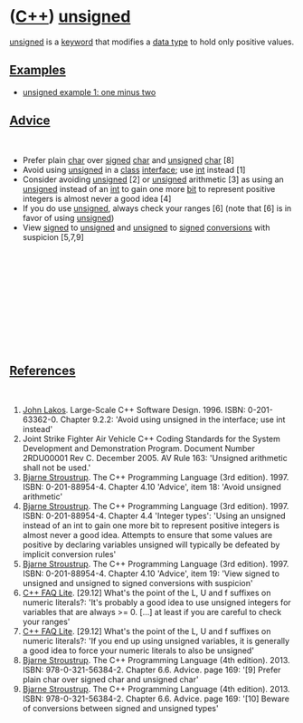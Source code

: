 # ([C++](Cpp.md)) [unsigned](CppUnsigned.md)

[unsigned](CppUnsigned.md) is a [keyword](CppKeyword.md) that modifies
a [data type](CppDataType.md) to hold only positive values.

## [Examples](CppExample.md)

 * [unsigned example 1: one minus two](CppUnsignedExample1.md)

[Advice](CppAdvice.md)
-----------------------

 

-   Prefer plain [char](CppChar.md) over [signed](CppSigned.md)
    [char](CppChar.md) and [unsigned](CppUnsigned.md)
    [char](CppChar.md) \[8\]
-   Avoid using [unsigned](CppUnsigned.md) in a [class](CppClass.md)
    [interface](CppInterface.md); use [int](CppInt.md) instead \[1\]
-   Consider avoiding [unsigned](CppUnsigned.md) \[2\] or
    [unsigned](CppUnsigned.md) arithmetic \[3\] as using an
    [unsigned](CppUnsigned.md) instead of an [int](CppInt.md) to gain
    one more [bit](CppBit.md) to represent positive integers is almost
    never a good idea \[4\]
-   If you do use [unsigned](CppUnsigned.md), always check your ranges
    \[6\] (note that \[6\] is in favor of using
    [unsigned](CppUnsigned.md))
-   View [signed](CppSigned.md) to [unsigned](CppUnsigned.md) and
    [unsigned](CppUnsigned.md) to [signed](CppSigned.md)
    [conversions](CppConvert.md) with suspicion \[5,7,9\]

 

 

 

 

 

 

[References](CppReferences.md)
-------------------------------

 

1.  [John Lakos](CppJohnLakos.md). Large-Scale C++ Software Design.
    1996. ISBN: 0-201-63362-0. Chapter 9.2.2: 'Avoid using unsigned in
    the interface; use int instead'
2.  Joint Strike Fighter Air Vehicle C++ Coding Standards for the System
    Development and Demonstration Program. Document Number 2RDU00001
    Rev C. December 2005. AV Rule 163: 'Unsigned arithmetic shall not be
    used.'
3.  [Bjarne Stroustrup](CppBjarneStroustrup.md). The C++ Programming
    Language (3rd edition). 1997. ISBN: 0-201-88954-4. Chapter 4.10
    'Advice', item 18: 'Avoid unsigned arithmetic'
4.  [Bjarne Stroustrup](CppBjarneStroustrup.md). The C++ Programming
    Language (3rd edition). 1997. ISBN: 0-201-88954-4. Chapter 4.4
    'Integer types': 'Using an unsigned instead of an int to gain one
    more bit to represent positive integers is almost never a good idea.
    Attempts to ensure that some values are positive by declaring
    variables unsigned will typically be defeated by implicit conversion
    rules'
5.  [Bjarne Stroustrup](CppBjarneStroustrup.md). The C++ Programming
    Language (3rd edition). 1997. ISBN: 0-201-88954-4. Chapter 4.10
    'Advice', item 19: 'View signed to unsigned and unsigned to signed
    conversions with suspicion'
6.  [C++ FAQ
    Lite](https://isocpp.org/wiki/faq/newbie#numeric-literal-suffixes).
    \[29.12\] What's the point of the L, U and f suffixes on numeric
    literals?: 'It's probably a good idea to use unsigned integers for
    variables that are always &gt;= 0. \[...\] at least if you are
    careful to check your ranges'
7.  [C++ FAQ
    Lite](https://isocpp.org/wiki/faq/newbie#numeric-literal-suffixes).
    \[29.12\] What's the point of the L, U and f suffixes on numeric
    literals?: 'If you end up using unsigned variables, it is generally
    a good idea to force your numeric literals to also be unsigned'
8.  [Bjarne Stroustrup](CppBjarneStroustrup.md). The C++ Programming
    Language (4th edition). 2013. ISBN: 978-0-321-56384-2. Chapter 6.6.
    Advice. page 169: '\[9\] Prefer plain char over signed char and
    unsigned char'
9.  [Bjarne Stroustrup](CppBjarneStroustrup.md). The C++ Programming
    Language (4th edition). 2013. ISBN: 978-0-321-56384-2. Chapter 6.6.
    Advice. page 169: '\[10\] Beware of conversions between signed and
    unsigned types'

 

 

 

 

 

 

